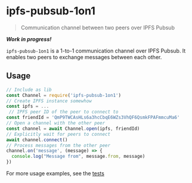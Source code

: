 # ipfs-pubsub-1on1

> Communication channel between two peers over IPFS Pubsub

***Work in progress!***

`ipfs-pubsub-1on1` is a 1-to-1 communication channel over IPFS Pubsub. It enables two peers to exchange messages between each other.

## Usage

```javascript
// Include as lib
const Channel = require('ipfs-pubsub-1on1')
// Create IPFS instance somewhow
const ipfs = ...
 // IPFS peer ID of the peer to connect to
const friendId = 'QmP9TWCAsHLs6a3hcCbqE6WZs3VhQF6QsmkFPAFmmcuMa6'
// Open a channel with the other peer
const channel = await Channel.open(ipfs, friendId)
// Explicitly wait for peers to connect
await channel.connect()
// Process messages from the other peer
channel.on('message', (message) => {
  console.log("Message from", message.from, message)
})
```

For more usage examples, see the [tests](https://github.com/haadcode/ipfs-pubsub-dc/blob/master/test/direct-channel.test.js)

